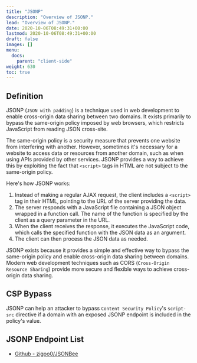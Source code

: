 ```yaml
---
title: "JSONP"
description: "Overview of JSONP."
lead: "Overview of JSONP."
date: 2020-10-06T08:49:31+00:00
lastmod: 2020-10-06T08:49:31+00:00
draft: false
images: []
menu:
  docs:
    parent: "client-side"
weight: 630
toc: true
---
```


## Definition

JSONP (`JSON with padding`) is a technique used in web development to enable cross-origin data sharing between two domains. It exists primarily to bypass the same-origin policy imposed by web browsers, which restricts JavaScript from reading JSON cross-site.

The same-origin policy is a security measure that prevents one website from interfering with another. However, sometimes it's necessary for a website to access data or resources from another domain, such as when using APIs provided by other services. JSONP provides a way to achieve this by exploiting the fact that `<script>` tags in HTML are not subject to the same-origin policy.

Here's how JSONP works:

1. Instead of making a regular AJAX request, the client includes a `<script>` tag in their HTML, pointing to the URL of the server providing the data.
2. The server responds with a JavaScript file containing a JSON object wrapped in a function call. The name of the function is specified by the client as a query parameter in the URL.
3. When the client receives the response, it executes the JavaScript code, which calls the specified function with the JSON data as an argument.
4. The client can then process the JSON data as needed.

JSONP exists because it provides a simple and effective way to bypass the same-origin policy and enable cross-origin data sharing between domains. Modern web development techniques such as CORS (`Cross-Origin Resource Sharing`) provide more secure and flexible ways to achieve cross-origin data sharing.

## CSP Bypass

JSONP can help an attacker to bypass `Content Security Policy`'s `script-src` directive if a domain with an exposed JSONP endpoint is included in the policy's value.

## JSONP Endpoint List

- [Github - zigoo0/JSONBee](https://github.com/zigoo0/JSONBee/blob/master/jsonp.txt)